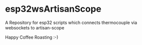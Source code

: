 # esp32wsArtisanScope

A Repository for esp32 scripts which connects thermocouple via websockets to artisan-scope

Happy Coffee Roasting :-)
